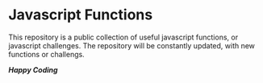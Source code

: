# Javascript Functions

This repository is a public collection of useful javascript functions, or javascript challenges. 
The repository will be constantly updated, with new functions or challengs.

***Happy Coding***
